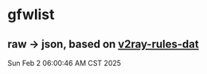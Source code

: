 # gfwlist
## raw -> json, based on [v2ray-rules-dat](https://github.com/Loyalsoldier/v2ray-rules-dat)
Sun Feb  2 06:00:46 AM CST 2025

